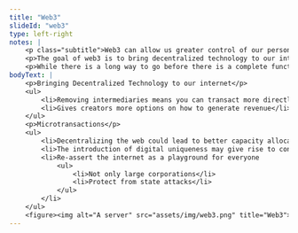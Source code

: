 ```yaml
--- 
title: "Web3"
slideId: "web3"
type: left-right
notes: | 
    <p class="subtitle">Web3 can allow us greater control of our personal data.</p>
    <p>The goal of web3 is to bring decentralized technology to our internet. This allows us to remove intermediaries and means you can transact more directly. This can give creators more options on how to generate revenue, including microtransactions. Introducing digital uniqueness may give you better control over your personal data, allowing the internet as a playground for everyone and not only large corporations.</p>
    <p>While there is a long way to go before there is a complete functional decentralized web, blockchain technology has allowed us to have a goal to strive towards.</p>
bodyText: | 
    <p>Bringing Decentralized Technology to our internet</p>
    <ul>
        <li>Removing intermediaries means you can transact more directly</li>
        <li>Gives creators more options on how to generate revenue</li>
    </ul>
    <p>Microtransactions</p>
    <ul>
        <li>Decentralizing the web could lead to better capacity allocation</li>
        <li>The introduction of digital uniqueness may give rise to control over our personal data</li>
        <li>Re-assert the internet as a playground for everyone
            <ul>
                <li>Not only large corporations</li>
                <li>Protect from state attacks</li>
            </ul>
        </li>
    </ul>
    <figure><img alt="A server" src="assets/img/web3.png" title="Web3"></figure>
---
```


